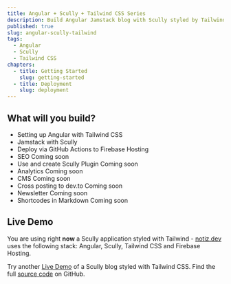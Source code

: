 ```yaml
---
title: Angular + Scully + Tailwind CSS Series
description: Build Angular Jamstack blog with Scully styled by Tailwind CSS
published: true
slug: angular-scully-tailwind
tags:
  - Angular
  - Scully
  - Tailwind CSS
chapters:
  - title: Getting Started
    slug: getting-started
  - title: Deployment
    slug: deployment
---
```


## What will you build?

- Setting up Angular with Tailwind CSS
- Jamstack with Scully
- Deploy via GitHub Actions to Firebase Hosting
- SEO <span class="inline align-middle ml-2 bg-primary bg-opacity-10 rounded-full px-2 py-0.5 text-xs tracking-wide uppercase font-semibold"><span class="text-primary">Coming soon</span></span>
- Use and create Scully Plugin <span class="inline align-middle ml-2 bg-primary bg-opacity-10 rounded-full px-2 py-0.5 text-xs tracking-wide uppercase font-semibold"><span class="text-primary">Coming soon</span></span>
- Analytics <span class="inline align-middle ml-2 bg-primary bg-opacity-10 rounded-full px-2 py-0.5 text-xs tracking-wide uppercase font-semibold"><span class="text-primary">Coming soon</span></span>
- CMS <span class="inline align-middle ml-2 bg-primary bg-opacity-10 rounded-full px-2 py-0.5 text-xs tracking-wide uppercase font-semibold"><span class="text-primary">Coming soon</span></span>
- Cross posting to dev.to <span class="inline align-middle ml-2 bg-primary bg-opacity-10 rounded-full px-2 py-0.5 text-xs tracking-wide uppercase font-semibold"><span class="text-primary">Coming soon</span></span>
- Newsletter <span class="inline align-middle ml-2 bg-primary bg-opacity-10 rounded-full px-2 py-0.5 text-xs tracking-wide uppercase font-semibold"><span class="text-primary">Coming soon</span></span>
- Shortcodes in Markdown <span class="inline align-middle ml-2 bg-primary bg-opacity-10 rounded-full px-2 py-0.5 text-xs tracking-wide uppercase font-semibold"><span class="text-primary">Coming soon</span></span>

## Live Demo

You are using right **now** a Scully application styled with Tailwind - [notiz.dev](/) uses the following stack: Angular, Scully, Tailwind CSS and Firebase Hosting. 

Try another [Live Demo](https://angular-scully-tailwindcss.web.app) of a Scully blog styled with Tailwind CSS. Find the full [source code](https://github.com/notiz-dev/angular-scully-tailwindcss) on GitHub. 
